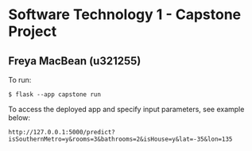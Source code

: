 # Software Technology 1 - Capstone Project

## Freya MacBean (u321255)

To run:

    $ flask --app capstone run

To access the deployed app and specify input parameters, see example below:

    http://127.0.0.1:5000/predict?isSouthernMetro=y&rooms=3&bathrooms=2&isHouse=y&lat=-35&lon=135
